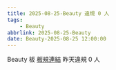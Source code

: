 ```yaml
---
title: 2025-08-25-Beauty 違規 0 人
tags:
    - Beauty
abbrlink: 2025-08-25-Beauty
date: Beauty-2025-08-25 12:00:00
---
```

Beauty 板 [板規連結](https://www.ptt.cc/bbs/Beauty/M.1630069980.A.84B.html)
昨天違規 0 人
